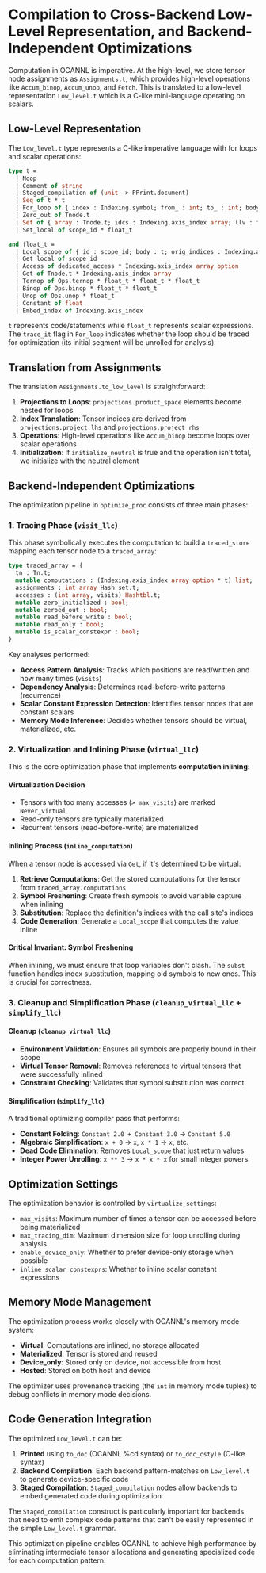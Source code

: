 # Compilation to Cross-Backend Low-Level Representation, and Backend-Independent Optimizations

Computation in OCANNL is imperative. At the high-level, we store tensor node assignments as `Assignments.t`, which provides high-level operations like `Accum_binop`, `Accum_unop`, and `Fetch`. This is translated to a low-level representation `Low_level.t` which is a C-like mini-language operating on scalars.

## Low-Level Representation

The `Low_level.t` type represents a C-like imperative language with for loops and scalar operations:

```ocaml
type t =
  | Noop
  | Comment of string
  | Staged_compilation of (unit -> PPrint.document)
  | Seq of t * t
  | For_loop of { index : Indexing.symbol; from_ : int; to_ : int; body : t; trace_it : bool }
  | Zero_out of Tnode.t
  | Set of { array : Tnode.t; idcs : Indexing.axis_index array; llv : float_t; mutable debug : string }
  | Set_local of scope_id * float_t

and float_t =
  | Local_scope of { id : scope_id; body : t; orig_indices : Indexing.axis_index array }
  | Get_local of scope_id
  | Access of dedicated_access * Indexing.axis_index array option
  | Get of Tnode.t * Indexing.axis_index array
  | Ternop of Ops.ternop * float_t * float_t * float_t
  | Binop of Ops.binop * float_t * float_t
  | Unop of Ops.unop * float_t
  | Constant of float
  | Embed_index of Indexing.axis_index
```

`t` represents code/statements while `float_t` represents scalar expressions. The `trace_it` flag in `For_loop` indicates whether the loop should be traced for optimization (its initial segment will be unrolled for analysis).

## Translation from Assignments

The translation `Assignments.to_low_level` is straightforward:

1. **Projections to Loops**: `projections.product_space` elements become nested for loops
2. **Index Translation**: Tensor indices are derived from `projections.project_lhs` and `projections.project_rhs`
3. **Operations**: High-level operations like `Accum_binop` become loops over scalar operations
4. **Initialization**: If `initialize_neutral` is true and the operation isn't total, we initialize with the neutral element

## Backend-Independent Optimizations

The optimization pipeline in `optimize_proc` consists of three main phases:

### 1. Tracing Phase (`visit_llc`)

This phase symbolically executes the computation to build a `traced_store` mapping each tensor node to a `traced_array`:

```ocaml
type traced_array = {
  tn : Tn.t;
  mutable computations : (Indexing.axis_index array option * t) list;
  assignments : int array Hash_set.t;
  accesses : (int array, visits) Hashtbl.t;
  mutable zero_initialized : bool;
  mutable zeroed_out : bool;
  mutable read_before_write : bool;
  mutable read_only : bool;
  mutable is_scalar_constexpr : bool;
}
```

Key analyses performed:

- **Access Pattern Analysis**: Tracks which positions are read/written and how many times (`visits`)
- **Dependency Analysis**: Determines read-before-write patterns (recurrence)
- **Scalar Constant Expression Detection**: Identifies tensor nodes that are constant scalars
- **Memory Mode Inference**: Decides whether tensors should be virtual, materialized, etc.

### 2. Virtualization and Inlining Phase (`virtual_llc`)

This is the core optimization phase that implements **computation inlining**:

#### Virtualization Decision

- Tensors with too many accesses (`> max_visits`) are marked `Never_virtual`
- Read-only tensors are typically materialized
- Recurrent tensors (read-before-write) are materialized

#### Inlining Process (`inline_computation`)

When a tensor node is accessed via `Get`, if it's determined to be virtual:

1. **Retrieve Computations**: Get the stored computations for the tensor from `traced_array.computations`
2. **Symbol Freshening**: Create fresh symbols to avoid variable capture when inlining
3. **Substitution**: Replace the definition's indices with the call site's indices
4. **Code Generation**: Generate a `Local_scope` that computes the value inline

#### Critical Invariant: Symbol Freshening

When inlining, we must ensure that loop variables don't clash. The `subst` function handles index substitution, mapping old symbols to new ones. This is crucial for correctness.

### 3. Cleanup and Simplification Phase (`cleanup_virtual_llc` + `simplify_llc`)

#### Cleanup (`cleanup_virtual_llc`)

- **Environment Validation**: Ensures all symbols are properly bound in their scope
- **Virtual Tensor Removal**: Removes references to virtual tensors that were successfully inlined
- **Constraint Checking**: Validates that symbol substitution was correct

#### Simplification (`simplify_llc`)

A traditional optimizing compiler pass that performs:

- **Constant Folding**: `Constant 2.0 + Constant 3.0` → `Constant 5.0`
- **Algebraic Simplification**: `x + 0` → `x`, `x * 1` → `x`, etc.
- **Dead Code Elimination**: Removes `Local_scope` that just return values
- **Integer Power Unrolling**: `x ** 3` → `x * x * x` for small integer powers

## Optimization Settings

The optimization behavior is controlled by `virtualize_settings`:

- `max_visits`: Maximum number of times a tensor can be accessed before being materialized
- `max_tracing_dim`: Maximum dimension size for loop unrolling during analysis
- `enable_device_only`: Whether to prefer device-only storage when possible
- `inline_scalar_constexprs`: Whether to inline scalar constant expressions

## Memory Mode Management

The optimization process works closely with OCANNL's memory mode system:

- **Virtual**: Computations are inlined, no storage allocated
- **Materialized**: Tensor is stored and reused
- **Device_only**: Stored only on device, not accessible from host
- **Hosted**: Stored on both host and device

The optimizer uses provenance tracking (the `int` in memory mode tuples) to debug conflicts in memory mode decisions.

## Code Generation Integration

The optimized `Low_level.t` can be:

1. **Printed** using `to_doc` (OCANNL %cd syntax) or `to_doc_cstyle` (C-like syntax)
2. **Backend Compilation**: Each backend pattern-matches on `Low_level.t` to generate device-specific code
3. **Staged Compilation**: `Staged_compilation` nodes allow backends to embed generated code during optimization

The `Staged_compilation` construct is particularly important for backends that need to emit complex code patterns that can't be easily represented in the simple `Low_level.t` grammar.

This optimization pipeline enables OCANNL to achieve high performance by eliminating intermediate tensor allocations and generating specialized code for each computation pattern.
